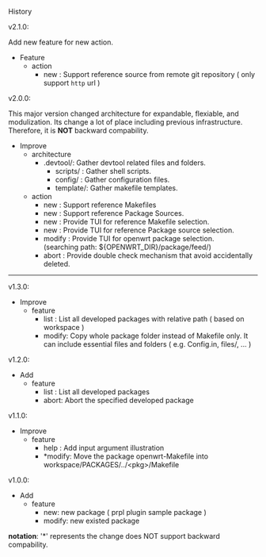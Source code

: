 History

v2.1.0:

Add new feature for new action.

- Feature
    - action
        - new : Support reference source from remote git repository ( only support `http` url ) 

v2.0.0:

This major version changed architecture for expandable, flexiable, and modulization.
Its change a lot of place including previous infrastructure.  
Therefore, it is **NOT** backward compability.

- Improve
    - architecture
        - .devtool/: Gather devtool related files and folders.
            - scripts/ : Gather shell scripts. 
            - config/  : Gather configuration files.
            - template/: Gather makefile templates.
    - action
        - new    : Support reference Makefiles 
        - new    : Support reference Package Sources.
        - new    : Provide TUI for reference Makefile selection.
        - new    : Provide TUI for reference Package source selection.
        - modify : Provide TUI for openwrt package selection. <br>
                    (searching path: ${OPENWRT_DIR}/package/feed/)
        - abort  : Provide double check mechanism that avoid accidentally deleted.
        
---

v1.3.0:
- Improve
    - feature
        - list  : List all developed packages with relative path ( based on workspace )
        - modify: Copy whole package folder instead of Makefile only. 
                  It can include essential files and folders ( e.g. Config.in, files/, ... )

v1.2.0:
- Add
    - feature
        - list : List all developed packages
        - abort: Abort the specified developed package

v1.1.0:
- Improve
    - feature
        - help  : Add input argument illustration
        - \*modify: Move the package openwrt-Makefile into workspace/PACKAGES/../\<pkg\>/Makefile 

v1.0.0:
- Add
    - feature
        - new:    new package ( prpl plugin sample package )
        - modify: new existed package

**notation**: '\*' represents the change does NOT support backward compability.
